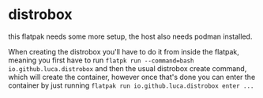 # distrobox

this flatpak needs some more setup, the host also needs podman installed.

When creating the distrobox you'll have to do it from inside the flatpak, meaning you first have to run `flatpk run --command=bash io.github.luca.distrobox` and then the usual distrobox create command, which will create the container, however once that's done you can enter the container by just running `flatpak run io.github.luca.distrobox enter ...`

